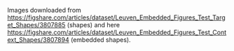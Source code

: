 Images downloaded from https://figshare.com/articles/dataset/Leuven_Embedded_Figures_Test_Target_Shapes/3807885 (shapes) and here https://figshare.com/articles/dataset/Leuven_Embedded_Figures_Test_Context_Shapes/3807894 (embedded shapes). 

